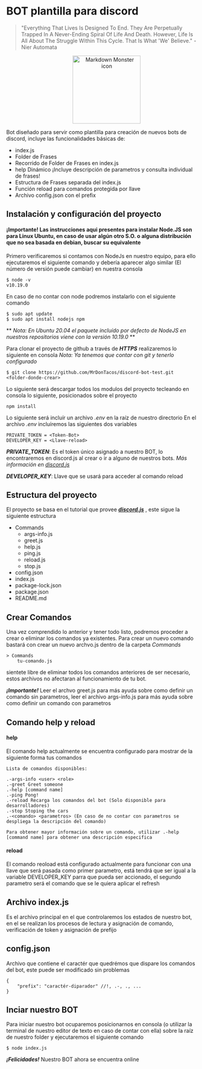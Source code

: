 BOT plantilla para discord
===

>"Everything That Lives Is Designed To End.  They Are Perpetually Trapped In A Never-Ending Spiral Of Life And Death.  However, Life Is All About The Struggle Within This Cycle. That Is What 'We' Believe." - Nier Automata

<img src="https://external-content.duckduckgo.com/iu/?u=https%3A%2F%2Fbeebom.com%2Fwp-content%2Fuploads%2F2018%2F02%2Fdiscord-bots.jpg&f=1&nofb=1"
     alt="Markdown Monster icon"
     style="text-align: center; display: inline-block; margin-left:35%" width=180 heigth=100 />

Bot diseñado para servir como plantilla para creación de nuevos bots de discord, 
incluye las funcionalidades básicas de:

* index.js 
* Folder de Frases 
* Recorrido de Folder de Frases en index.js 
* help Dinámico ¡Incluye descripción de parametros y consulta individual de frases! 
* Estructura de Frases separada del index.js 
* Función reload para comandos protegida por llave 
* Archivo config.json con el prefix 

Instalación y configuración del proyecto
-
#### ¡Importante! Las instrucciones aqui presentes para instalar Node.JS son para Linux Ubuntu, en caso de usar algún otro S.O. o alguna distribución que no sea basada en debian, buscar su equivalente
Primero verificaremos si contamos con NodeJs en nuestro equipo, para ello ejecutaremos el siguiente comando y debería aparecer algo similar (El número de versión puede cambiar) en nuestra consola

~~~
$ node -v
v10.19.0
~~~

En caso de no contar con node podremos instalarlo con el siguiente comando 

~~~
$ sudo apt update
$ sudo apt install nodejs npm
~~~

 ** *Nota: En Ubuntu 20.04 el paquete incluído por defecto de NodeJS en nuestros repositorios viene con la versión 10.19.0*  **

Para clonar el proyecto de github a través de ***HTTPS*** realizaremos lo siguiente en consola *Nota: Ya tenemos que contar con git y tenerlo configurado*

~~~
$ git clone https://github.com/MrDonTacos/discord-bot-test.git <folder-donde-crear>
~~~

Lo siguiente será descargar todos los modulos del proyecto tecleando en consola lo siguiente, posicionados sobre el proyecto

~~~
npm install
~~~

Lo siguiente será incluír un archivo _.env_ en la raíz de nuestro directorio
En el archivo _.env_ incluíremos las siguientes dos variables

~~~
PRIVATE_TOKEN = <Token-Bot>
DEVELOPER_KEY = <Llave-reload>
~~~

***PRIVATE_TOKEN***: Es el token único asignado a nuestro BOT, lo encontraremos en discord.js al crear o ir a alguno de nuestros bots. 
_Más información en [discord.js](https://discordjs.guide)_

***DEVELOPER_KEY***: Llave que se usará para acceder al comando reload

Estructura del proyecto
-
El proyecto se basa en el tutorial que provee ***[discord.js](https://discordjs.guide)*** , este sigue la siguiente estructura
* Commands
    * args-info.js
    * greet.js
    * help.js
    * ping.js
    * reload.js
    * stop.js
* config.json
* index.js
* package-lock.json
* package.json
* README.md

Crear Comandos
-
Una vez comprendido lo anterior y tener todo listo, podremos proceder a crear o eliminar los comandos ya existentes.
Para crear un nuevo comando bastará con crear un nuevo archvo.js dentro de la carpeta *Commands*
~~~
> Commands
    tu-comando.js
~~~
sientete libre de eliminar todos los comandos anteriores de ser necesario, estos archivos no afectaran al funcionamiento de tu bot.

***¡Importante!*** 
Leer el archvo greet.js para más ayuda sobre como definir un comando sin parametros, leer el archivo args-info.js para más ayuda sobre como definir un comando con parametros

Comando help y reload
-
#### help
El comando help actualmente se encuentra configurado para mostrar de la siguiente forma tus comandos

~~~
Lista de comandos disponibles: 

.-args-info <user> <role>
.-greet Greet someone
.-help [command name]
.-ping Pong!
.-reload Recarga los comandos del bot (Solo disponible para desarrolladores)
.-stop Stoping the cars
.-<comando> <parametros> (En caso de no contar con parametros se despliega la descripción del comando)

Para obtener mayor información sobre un comando, utilizar .-help [command name] para obtener una descripción especifica
~~~

#### reload
El comando reoload está configurado actualmente para funcionar con una llave que será pasada como primer parametro, está tendrá que ser igual a la variable DEVELOPER_KEY parra que pueda ser accionado, el segundo parametro será el comando que se le quiera aplicar el refresh

Archivo index.js
-
Es el archivo principal en el que controlaremos los estados de nuestro bot, en el se realizan los procesos de lectura y asignación de comando, verificación de token y asignación de prefijo

config.json
-
Archivo que contiene el caractér que quedrémos que dispare los comandos del bot, este puede ser modificado sin problemas

~~~
{
    "prefix": "caractér-diparador" //!, .-, ., ...
}
~~~

Inciar nuestro BOT
-
Para iniciar nuestro bot ocuparemos posicionarnos en consola (o utilizar la terminal de nuestro editor de texto en caso de contar con ella) sobre la raíz de nuestro folder y ejecutaremos el siguiente comando

~~~
$ node index.js
~~~

***¡Felicidades!*** Nuestro BOT ahora se encuentra online 
